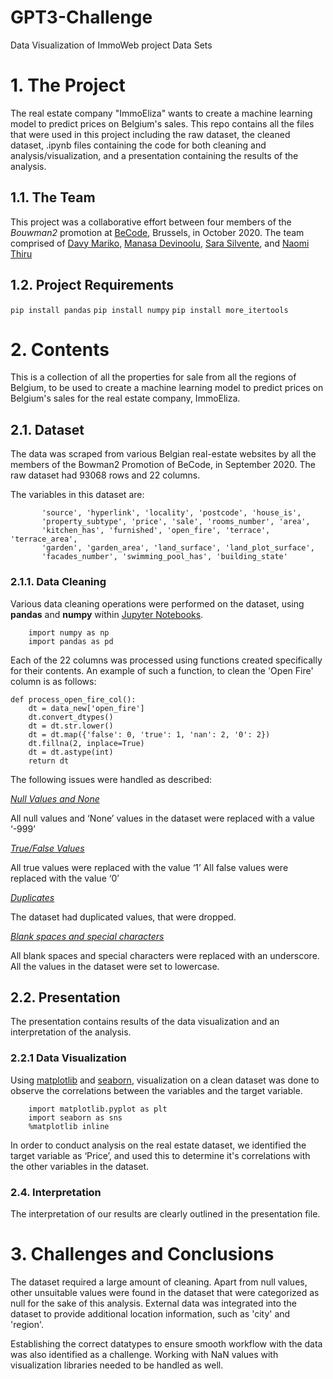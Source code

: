 # GPT3-Challenge
Data Visualization of ImmoWeb project Data Sets 

# 1. The Project
The real estate company "ImmoEliza" wants to create a machine learning model to predict prices on Belgium's sales. This repo contains all the files that were used in this project including the raw dataset, the cleaned dataset, .ipynb files containing the code for both cleaning and analysis/visualization, and a presentation containing the results of the analysis.


## 1.1. The Team
This project was a collaborative effort between four members of the *Bouwman2* promotion at [BeCode](https://github.com/becodeorg), Brussels, in October 2020. The team comprised of [Davy Mariko](https://github.com/davymariko), [Manasa Devinoolu](https://github.com/manasanoolu7), [Sara Silvente](https://github.com/silventesa), and [Naomi Thiru](https://github.com/naomithiru)

## 1.2. Project Requirements
```pip install pandas```
```pip install numpy```
```pip install more_itertools```

# 2. Contents

This is a collection of all the properties for sale from all the regions of Belgium, to be used to create a machine learning model to predict prices on Belgium's sales for the real estate company, ImmoEliza.


## 2.1. Dataset

The data was scraped from various Belgian real-estate websites by all the members of the Bowman2 Promotion of BeCode, in September 2020.
The raw dataset had 93068 rows and 22 columns.

The variables in this dataset are: 
```
       'source', 'hyperlink', 'locality', 'postcode', 'house_is',
       'property_subtype', 'price', 'sale', 'rooms_number', 'area',
       'kitchen_has', 'furnished', 'open_fire', 'terrace', 'terrace_area',
       'garden', 'garden_area', 'land_surface', 'land_plot_surface',
       'facades_number', 'swimming_pool_has', 'building_state'
```

### 2.1.1. Data Cleaning
Various data cleaning operations were performed on the dataset, using **pandas** and **numpy** within [Jupyter Notebooks](https://jupyter.org/).

```
    import numpy as np
    import pandas as pd
```


Each of the 22 columns was processed using functions created specifically for their contents. An example of such a function, to clean the 'Open Fire' column is as follows:

```
def process_open_fire_col():
    dt = data_new['open_fire']
    dt.convert_dtypes()
    dt = dt.str.lower()
    dt = dt.map({'false': 0, 'true': 1, 'nan': 2, '0': 2})
    dt.fillna(2, inplace=True)
    dt = dt.astype(int)
    return dt
```

The following issues were handled as described: 

<ins> *Null Values and None* </ins>

All null values and ‘None’ values in the dataset were replaced with a value ‘-999’

<ins> *True/False Values* </ins>

All true values were replaced with the value ‘1’
All false values were replaced with the value ‘0’

<ins> *Duplicates* </ins>

The dataset had duplicated values, that were dropped.

<ins> *Blank spaces and special characters* </ins>

All blank spaces and special characters were replaced with an underscore.
All the values in the dataset were set to lowercase.


## 2.2. Presentation

The presentation contains results of the data visualization and an interpretation of the analysis.

### 2.2.1 Data Visualization
Using [matplotlib](https://matplotlib.org/) and [seaborn](https://seaborn.pydata.org/), visualization on a clean dataset was done to observe the correlations between the variables and the target variable.

```
    import matplotlib.pyplot as plt
    import seaborn as sns
    %matplotlib inline
```

In order to conduct analysis on the real estate dataset, we identified the target variable as ‘Price’, and used this to determine it's correlations with the other variables in the dataset.  

### 2.4. Interpretation
The interpretation of our results are clearly outlined in the presentation file.

# 3. Challenges and Conclusions

The dataset required a large amount of cleaning. Apart from null values, other unsuitable values were found in the dataset that were categorized as null for the sake of this analysis.
External data was integrated into the dataset to provide additional location information, such as 'city' and 'region'.

Establishing the correct datatypes to ensure smooth workflow with the data was also identified as a challenge. Working with NaN values with visualization libraries needed to be handled as well. 

